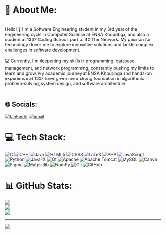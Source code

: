 # 💫 About Me:
<br>Hello! 👋 I'm a Software Engineering student in my 3rd year of the engineering cycle in Computer Science at ENSA Khouribga, and also a student at 1337 Coding School, part of 42 The Network. My passion for technology drives me to explore innovative solutions and tackle complex challenges in software development.<br><br>💻 Currently, I'm deepening my skills in programming, database management, and network programming, constantly pushing my limits to learn and grow. My academic journey at ENSA Khouribga and hands-on experience at 1337 have given me a strong foundation in algorithmic problem-solving, system design, and software architecture.<br><br>


## 🌐 Socials:
[![LinkedIn](https://img.shields.io/badge/LinkedIn-%230077B5.svg?logo=linkedin&logoColor=white)](https://linkedin.com/in/https://www.linkedin.com/in/chaymae-bayousfi-ba40832a3/) [![email](https://img.shields.io/badge/Email-D14836?logo=gmail&logoColor=white)](mailto:chaymae.bayousfi1@gmail.com) 

# 💻 Tech Stack:
![C](https://img.shields.io/badge/c-%2300599C.svg?style=for-the-badge&logo=c&logoColor=white) ![C++](https://img.shields.io/badge/c++-%2300599C.svg?style=for-the-badge&logo=c%2B%2B&logoColor=white) ![Java](https://img.shields.io/badge/java-%23ED8B00.svg?style=for-the-badge&logo=openjdk&logoColor=white) ![HTML5](https://img.shields.io/badge/html5-%23E34F26.svg?style=for-the-badge&logo=html5&logoColor=white) ![CSS3](https://img.shields.io/badge/css3-%231572B6.svg?style=for-the-badge&logo=css3&logoColor=white) ![LaTeX](https://img.shields.io/badge/latex-%23008080.svg?style=for-the-badge&logo=latex&logoColor=white) ![PHP](https://img.shields.io/badge/php-%23777BB4.svg?style=for-the-badge&logo=php&logoColor=white) ![JavaScript](https://img.shields.io/badge/javascript-%23323330.svg?style=for-the-badge&logo=javascript&logoColor=%23F7DF1E) ![Python](https://img.shields.io/badge/python-3670A0?style=for-the-badge&logo=python&logoColor=ffdd54) ![JavaFX](https://img.shields.io/badge/javafx-%23FF0000.svg?style=for-the-badge&logo=javafx&logoColor=white) ![Qt](https://img.shields.io/badge/Qt-%23217346.svg?style=for-the-badge&logo=Qt&logoColor=white) ![Apache](https://img.shields.io/badge/apache-%23D42029.svg?style=for-the-badge&logo=apache&logoColor=white) ![Apache Tomcat](https://img.shields.io/badge/apache%20tomcat-%23F8DC75.svg?style=for-the-badge&logo=apache-tomcat&logoColor=black) ![MySQL](https://img.shields.io/badge/mysql-4479A1.svg?style=for-the-badge&logo=mysql&logoColor=white) ![Canva](https://img.shields.io/badge/Canva-%2300C4CC.svg?style=for-the-badge&logo=Canva&logoColor=white) ![Figma](https://img.shields.io/badge/figma-%23F24E1E.svg?style=for-the-badge&logo=figma&logoColor=white) ![Matplotlib](https://img.shields.io/badge/Matplotlib-%23ffffff.svg?style=for-the-badge&logo=Matplotlib&logoColor=black) ![NumPy](https://img.shields.io/badge/numpy-%23013243.svg?style=for-the-badge&logo=numpy&logoColor=white) ![Git](https://img.shields.io/badge/git-%23F05033.svg?style=for-the-badge&logo=git&logoColor=white) ![GitHub](https://img.shields.io/badge/github-%23121011.svg?style=for-the-badge&logo=github&logoColor=white)
# 📊 GitHub Stats:
![](https://github-readme-stats.vercel.app/api?username=chaymae-bayousfi&theme=radical&hide_border=false&include_all_commits=true&count_private=true)<br/>
![](https://nirzak-streak-stats.vercel.app/?user=chaymae-bayousfi&theme=radical&hide_border=false)<br/>
![](https://github-readme-stats.vercel.app/api/top-langs/?username=chaymae-bayousfi&theme=radical&hide_border=false&include_all_commits=true&count_private=true&layout=compact)

---
[![](https://visitcount.itsvg.in/api?id=chaymae-bayousfi&icon=0&color=0)](https://visitcount.itsvg.in)

<!-- Proudly created with GPRM ( https://gprm.itsvg.in ) -->
